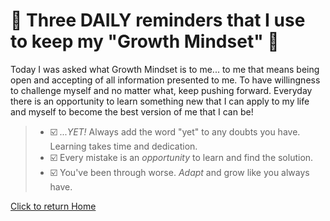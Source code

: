 # 🌻 Three DAILY reminders that I use to keep my "Growth Mindset" 🌻

Today I was asked what Growth Mindset is to me... to me that means being open and accepting of all information presented to me. To have willingness to challenge myself and no matter what, keep pushing forward. Everyday there is an opportunity to learn something new that I can apply to my life and myself to become the best version of me that I can be!

  >* ☑️ *...YET!* Always add the word "yet" to any doubts you have. Learning takes time and dedication.
  >* ☑️ Every mistake is an *opportunity* to learn and find the solution.
  >* ☑️ You've been through worse. *Adapt* and grow like you always have.

[Click to return Home](../README.md)
